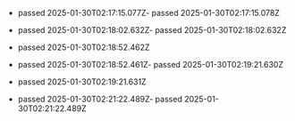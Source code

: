 
- passed 2025-01-30T02:17:15.077Z- passed 2025-01-30T02:17:15.078Z

- passed 2025-01-30T02:18:02.632Z- passed 2025-01-30T02:18:02.632Z
- passed 2025-01-30T02:18:52.462Z

- passed 2025-01-30T02:18:52.461Z- passed 2025-01-30T02:19:21.630Z

- passed 2025-01-30T02:19:21.631Z
- passed 2025-01-30T02:21:22.489Z- passed 2025-01-30T02:21:22.489Z
